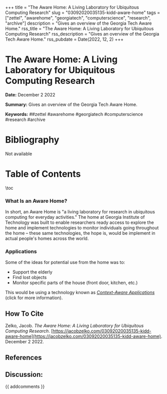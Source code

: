 +++
title = "The Aware Home: A Living Laboratory for Ubiquitous Computing Research"
slug = "03092020035135-kidd-aware-home"
tags = ["zettel", "awarehome", "georgiatech", "computerscience", "research", "archive"]
description = "Gives an overview of the Georgia Tech Aware Home."
rss_title = "The Aware Home: A Living Laboratory for Ubiquitous Computing Research"
rss_description = "Gives an overview of the Georgia Tech Aware Home."
rss_pubdate = Date(2022, 12, 2)
+++



The Aware Home: A Living Laboratory for Ubiquitous Computing Research
=========

**Date:** December 2 2022

**Summary:** Gives an overview of the Georgia Tech Aware Home.

**Keywords:** ##zettel #awarehome #georgiatech #computerscience #research  #archive

Bibliography
==========

Not available

Table of Contents
=========

\toc

### What Is an Aware Home?

In short, an Aware Home is "a living laboratory for research in ubiquitous computing for everyday activities." The home at Georgia Institute of Technology was built to enable researchers ready access to explore the home and implement technologies to monitor individuals going throughout the home – these same technologies, the hope is, would be implement in actual people's homes across the world.

### Applications

Some of the ideas for potential use from the home was to:

  * Support the elderly
  * Find lost objects
  * Monitor specific parts of the house (front door, kitchen, etc.)

This would be using a technology known as [*Context-Aware Applications*](03092020071146-context-aware) (click for more information).
## How To Cite

 Zelko, Jacob. _The Aware Home: A Living Laboratory for Ubiquitous Computing Research_. [https://jacobzelko.com/03092020035135-kidd-aware-home](https://jacobzelko.com/03092020035135-kidd-aware-home). December 2 2022.
## References
## Discussion: 

{{ addcomments }}
